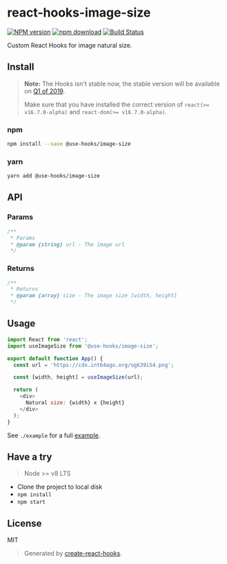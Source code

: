 # react-hooks-image-size

[![NPM version][npm-image]][npm-url]
[![npm download][download-image]][download-url]
[![Build Status][travis-image]][travis-url]

Custom React Hooks for image natural size.

## Install

>**Note:** The Hooks isn't stable now, the stable version will be available on [Q1 of 2019](https://reactjs.org/blog/2018/11/27/react-16-roadmap.html).
>
>Make sure that you have installed the correct version of `react(>= v16.7.0-alpha)` and `react-dom(>= v16.7.0-alpha)`.

### npm

```bash
npm install --save @use-hooks/image-size
```

### yarn

```bash
yarn add @use-hooks/image-size
```

## API

### Params

```js
/**
 * Params
 * @param {string} url - The image url
 */
```

### Returns

```js
/**
 * Returns
 * @param {array} size - The image size [width, height]
 */
```

## Usage

```js
import React from 'react';
import useImageSize from '@use-hooks/image-size';

export default function App() {
  const url = 'https://cdn.int64ago.org/ogk39i54.png';

  const [width, height] = useImageSize(url);

  return (
    <div>
      Natural size: {width} x {height}
    </div>
  );
}
```

See `./example` for a full [example](https://use-hooks.github.io/react-hooks-image-size/).

## Have a try

> Node >= v8 LTS

 - Clone the project to local disk
 - `npm install`
 - `npm start`

## License

MIT

> Generated by [create-react-hooks](https://github.com/use-hooks/create-react-hooks).

 [npm-image]: https://img.shields.io/npm/v/@use-hooks/image-size.svg?style=flat-square
 [npm-url]: https://npmjs.org/package/@use-hooks/image-size
 [download-image]: https://img.shields.io/npm/dm/@use-hooks/image-size.svg?style=flat-square
 [download-url]: https://npmjs.org/package/@use-hooks/image-size
 [travis-url]: https://travis-ci.org/use-hooks/react-hooks-image-size
 [travis-image]: https://img.shields.io/travis/use-hooks/react-hooks-image-size.svg?style=flat-square